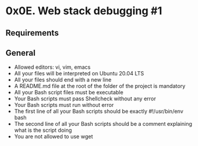 # **0x0E. Web stack debugging #1**

## **Requirements**
## **General**

-   Allowed editors: vi, vim, emacs
-   All your files will be interpreted on Ubuntu 20.04 LTS
-   All your files should end with a new line
-   A README.md file at the root of the folder of the project is mandatory
-   All your Bash script files must be executable
-   Your Bash scripts must pass Shellcheck without any error
-   Your Bash scripts must run without error
-   The first line of all your Bash scripts should be exactly #!/usr/bin/env bash
-   The second line of all your Bash scripts should be a comment explaining what is the script doing
-   You are not allowed to use wget
